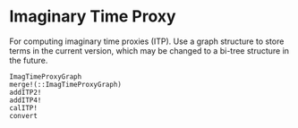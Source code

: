 # Imaginary Time Proxy

For computing imaginary time proxies (ITP). Use a graph structure to store terms in the current version, which may be changed to a bi-tree structure in the future.

```@docs
ImagTimeProxyGraph
merge!(::ImagTimeProxyGraph)
addITP2!
addITP4!
calITP!
convert
```

